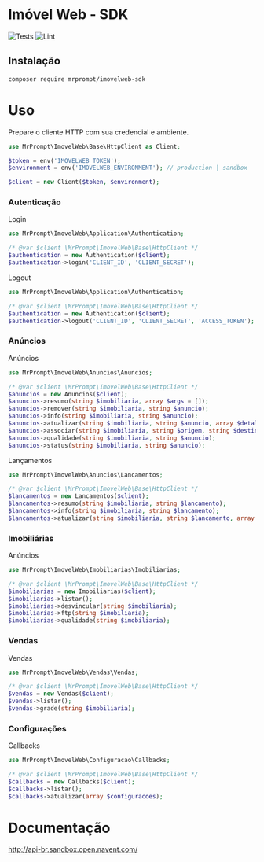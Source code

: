 # Imóvel  Web - SDK

![Tests](https://github.com/mrprompt/imovelweb-sdk/workflows/Tests/badge.svg)
![Lint](https://github.com/mrprompt/imovelweb-sdk/workflows/Lint/badge.svg)

## Instalação

```shell script
composer require mrprompt/imovelweb-sdk
```

# Uso

Prepare o cliente HTTP com sua credencial e ambiente.

```php
use MrPrompt\ImovelWeb\Base\HttpClient as Client;

$token = env('IMOVELWEB_TOKEN');
$environment = env('IMOVELWEB_ENVIRONMENT'); // production | sandbox

$client = new Client($token, $environment);
```

### Autenticação

Login

```php
use MrPrompt\ImovelWeb\Application\Authentication;

/* @var $client \MrPrompt\ImovelWeb\Base\HttpClient */
$authentication = new Authentication($client);
$authentication->login('CLIENT_ID', 'CLIENT_SECRET');
```

Logout

```php
use MrPrompt\ImovelWeb\Application\Authentication;

/* @var $client \MrPrompt\ImovelWeb\Base\HttpClient */
$authentication = new Authentication($client);
$authentication->logout('CLIENT_ID', 'CLIENT_SECRET', 'ACCESS_TOKEN');
```

### Anúncios

Anúncios

```php
use MrPrompt\ImovelWeb\Anuncios\Anuncios;

/* @var $client \MrPrompt\ImovelWeb\Base\HttpClient */
$anuncios = new Anuncios($client);
$anuncios->resumo(string $imobiliaria, array $args = []);
$anuncios->remover(string $imobiliaria, string $anuncio);
$anuncios->info(string $imobiliaria, string $anuncio);
$anuncios->atualizar(string $imobiliaria, string $anuncio, array $detalhes = []);
$anuncios->associar(string $imobiliaria, string $origem, string $destino);
$anuncios->qualidade(string $imobiliaria, string $anuncio);
$anuncios->status(string $imobiliaria, string $anuncio);
```

Lançamentos

```php
use MrPrompt\ImovelWeb\Anuncios\Lancamentos;

/* @var $client \MrPrompt\ImovelWeb\Base\HttpClient */
$lancamentos = new Lancamentos($client);
$lancamentos->resumo(string $imobiliaria, string $lancamento);
$lancamentos->info(string $imobiliaria, string $lancamento);
$lancamentos->atualizar(string $imobiliaria, string $lancamento, array $detalhes = []);
```

### Imobiliárias

Anúncios

```php
use MrPrompt\ImovelWeb\Imobiliarias\Imobiliarias;

/* @var $client \MrPrompt\ImovelWeb\Base\HttpClient */
$imobiliarias = new Imobiliarias($client);
$imobiliarias->listar();
$imobiliarias->desvincular(string $imobiliaria);
$imobiliarias->ftp(string $imobiliaria);
$imobiliarias->qualidade(string $imobiliaria);
```

### Vendas

Vendas

```php
use MrPrompt\ImovelWeb\Vendas\Vendas;

/* @var $client \MrPrompt\ImovelWeb\Base\HttpClient */
$vendas = new Vendas($client);
$vendas->listar();
$vendas->grade(string $imobiliaria);
```

### Configurações

Callbacks

```php
use MrPrompt\ImovelWeb\Configuracao\Callbacks;

/* @var $client \MrPrompt\ImovelWeb\Base\HttpClient */
$callbacks = new Callbacks($client);
$callbacks->listar();
$callbacks->atualizar(array $configuracoes);
```

# Documentação

http://api-br.sandbox.open.navent.com/